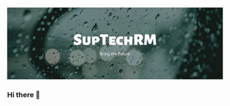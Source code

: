 [![Header](https://github.com/SupTechRM/SupTechRM/blob/main/Sunrise%20Horizon.png)](https://github.com/SupTechRM/SupTechRM/blob/main/Sunrise%20Horizon.png)

### Hi there 👋

<!--
**SupTechRM/SupTechRM** is a ✨ _special_ ✨ repository because its `README.md` (this file) appears on your GitHub profile.

Here are some ideas to get you started:

- 🔭 I’m currently working on ...
- 🌱 I’m currently learning ...
- 👯 I’m looking to collaborate on ...
- 🤔 I’m looking for help with ...
- 💬 Ask me about ...
- 📫 How to reach me: ...
- 😄 Pronouns: ...
- ⚡ Fun fact: ...
-->
